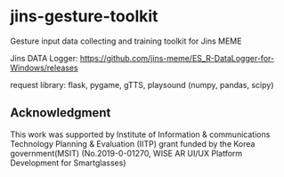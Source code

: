 # jins-gesture-toolkit
Gesture input data collecting and training toolkit for Jins MEME


Jins DATA Logger: https://github.com/jins-meme/ES_R-DataLogger-for-Windows/releases 

request library: flask, pygame, gTTS, playsound (numpy, pandas, scipy)


## Acknowledgment
This work was supported by Institute of Information & communications Technology Planning & Evaluation (IITP) grant funded by the Korea government(MSIT) (No.2019-0-01270, WISE AR UI/UX Platform Development for Smartglasses)
